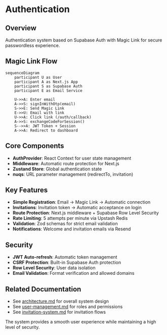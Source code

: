 # Authentication

## Overview

Authentication system based on Supabase Auth with Magic Link for secure passwordless experience.

## Magic Link Flow

```mermaid
sequenceDiagram
    participant U as User
    participant A as Next.js App
    participant S as Supabase Auth
    participant E as Email Service

    U->>A: Enter email
    A->>S: signInWithOtp(email)
    S->>E: Send Magic Link
    E->>U: Email with link
    U->>A: Click link (/auth/callback)
    A->>S: exchangeCodeForSession()
    S-->>A: JWT Token + Session
    A->>A: Redirect to dashboard
```

## Core Components

- **AuthProvider**: React Context for user state management
- **Middleware**: Automatic route protection for Next.js
- **Zustand Store**: Global authentication state
- **nuqs**: URL parameter management (redirectTo, invitation)

## Key Features

- **Simple Registration**: Email → Magic Link → Automatic connection
- **Invitations**: Invitation token → Automatic acceptance on login
- **Route Protection**: Next.js middleware + Supabase Row Level Security
- **Rate Limiting**: 5 attempts per minute via Upstash Redis
- **Validation**: Zod schemas for strict email validation
- **Notifications**: Welcome and invitation emails via Resend

## Security

- **JWT Auto-refresh**: Automatic token management
- **CSRF Protection**: Built-in Supabase Auth protection
- **Row Level Security**: User data isolation
- **Email Validation**: Format verification and allowed domains

## Related Documentation

- See [architecture.md](./architecture.md) for overall system design
- See [user-management.md](./user-management.md) for roles and permissions
- See [invitation-system.md](./invitation-system.md) for invitation flows

The system provides a smooth user experience while maintaining a high level of security.
